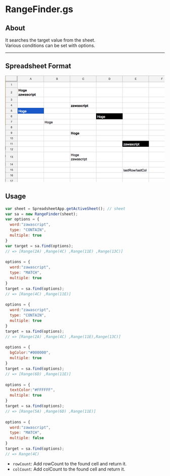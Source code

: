 # RangeFinder.gs

## About
It searches the target value from the sheet.   
Various conditions can be set with options.

---

## Spreadsheet Format

![sample](img/table.png "format")

## Usage


```javascript
var sheet = SpreadsheetApp.getActiveSheet(); // sheet
var sa = new RangeFinder(sheet);
var options = {
  word:"zawascript",
  type: "CONTAIN",
  multiple: true
}
var target = sa.find(options);
// => [Range(2A) ,Range(4C) ,Range(11E) ,Range(13C)]

options = {
  word:"zawascript",
  type: "MATCH",
  multiple: true
}
target = sa.find(options);
// => [Range(4C) ,Range(11E)]

options = {
  word:"zawascript",
  type: "CONTAIN",
  multiple: true
}
target = sa.find(options);
// => [Range(2A) ,Range(4C) ,Range(11E),Range(13C)]

options = {
  bgColor:"#000000",
  multiple: true
}
target = sa.find(options);
// => [Range(6D) ,Range(11E)]

options = {
  textColor:"#FFFFFF",
  multiple: true
}
target = sa.find(options);
// => [Range(5A) ,Range(6D) ,Range(11E)]

options = {
  word:"zawascript",
  type: "MATCH",
  multiple: false
}
target = sa.find(options);
// => Range(4C)


```

- `rowCount`: Add rowCount to the found cell and return it.
- `colCount`: Add colCount to the found cell and return it.
